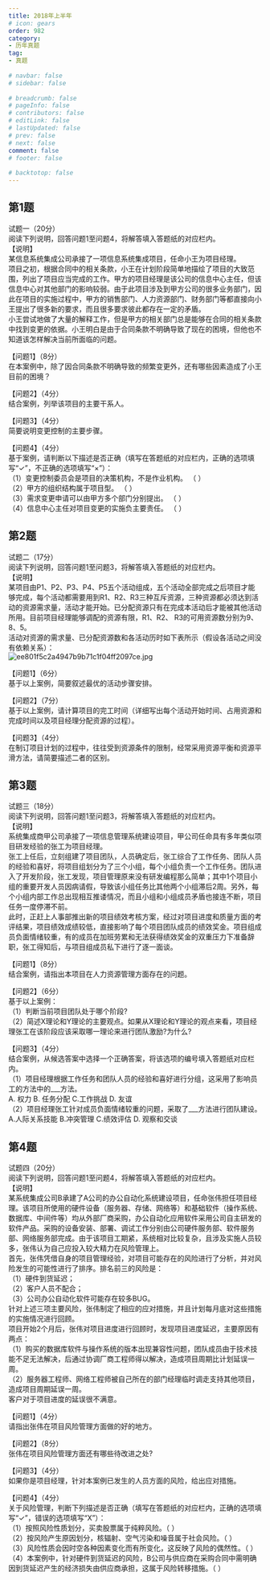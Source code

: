 ```yaml
---  
title: 2018年上半年  
# icon: gears  
order: 982  
category:  
- 历年真题  
tag:  
- 真题  
  
# navbar: false  
# sidebar: false  
  
# breadcrumb: false  
# pageInfo: false  
# contributors: false  
# editLink: false  
# lastUpdated: false  
# prev: false  
# next: false  
comment: false  
# footer: false  
  
# backtotop: false  
---  
```

## 第1题 ##

试题一（20分）  
阅读下列说明，回答问题1至问题4，将解答填入答题纸的对应栏内。  
【说明】  
某信息系统集成公司承接了一项信息系统集成项目，任命小王为项目经理。  
项目之初，根据合同中的相关条款，小王在计划阶段简单地描绘了项目的大致范围，列出了项目应当完成的工作。甲方的项目经理是该公司的信息中心主任，但该信息中心对其他部门的影响较弱。由于此项目涉及到甲方公司的很多业务部门，因此在项目的实施过程中，甲方的销售部门、人力资源部门、财务部门等都直接向小王提出了很多新的要求，而且很多要求彼此都存在一定的矛盾。  
小王尝试地做了大量的解释工作，但是甲方的相关部门总是能够在合同的相关条款中找到变更的依据。小王明白是由于合同条款不明确导致了现在的困境，但他也不知道该怎样解决当前所面临的问题。  
  
【问题1】（8分）  
在本案例中，除了因合同条款不明确导致的频繁变更外，还有哪些因素造成了小王目前的困境？  
  
【问题2】（4分）  
结合案例，列举该项目的主要干系人。  
  
【问题3】（4分）  
简要说明变更控制的主要步骤。  
  
【问题4】（4分）  
基于案例，请判断以下描述是否正确（填写在答题纸的对应栏内，正确的选项填写“✓”，不正确的选项填写“×”）：  
（1）变更控制委员会是项目的决策机构，不是作业机构。 （ ）  
（2）甲方的组织结构属于项目型。 （ ）  
（3）需求变更申请可以由甲方多个部门分别提出。 （ ）  
（4）信息中心主任对项目变更的实施负主要责任。 （ ）  


## 第2题 ##

试题二（17分）  
阅读下列说明，回答问题1至问题3，将解答填入答题纸的对应栏内。  
【说明】  
某项目由P1、P2、P3、P4、P5五个活动组成，五个活动全部完成之后项目才能够完成，每个活动都需要用到R1、R2、R3三种互斥资源，三种资源都必须达到活动的资源需求量，活动才能开始。已分配资源只有在完成本活动后才能被其他活动所用。目前项目经理能够调配的资源有限，R1、R2、 R3的可用资源数分别为9、8、5。  
活动对资源的需求量、已分配资源数和各活动历时如下表所示（假设各活动之间没有依赖关系）：  
![ee801f5c2a4947b9b71c1f04ff2097ce.jpg][]  
  
【问题1】（6分）  
基于以上案例，简要叙述最优的活动步骤安排。  
  
【问题2】（7分）  
基于以上案例，请计算项目的完工时间（详细写出每个活动开始时间、占用资源和完成时间以及项目经理分配资源的过程）。  
  
【问题3】（4分）  
在制订项目计划的过程中，往往受到资源条件的限制，经常采用资源平衡和资源平滑方法，请简要描述二者的区别。  


## 第3题 ##

试题三（18分）  
阅读下列说明，回答问题1至问题3，将解答填入答题纸的对应栏内。  
【说明】  
系统集成商甲公司承接了一项信息管理系统建设项目，甲公司任命具有多年类似项目研发经验的张工为项目经理。  
张工上任后，立刻组建了项目团队，人员确定后，张工综合了工作任务、团队人员的经验和喜好，将项目组划分为了三个小组，每个小组负责一个工作任务。团队进入了开发阶段，张工发现，项目管理原来没有研发编程那么简单；其中1个项目小组的重要开发人员因病请假，导致该小组任务比其他两个小组滞后2周。另外，每个小组内部工作总出现相互推诿情况，而且小组和小组成员矛盾也接连不断，项目任务一度停滞不前。  
此时，正赶上人事部推出新的项目绩效考核方案，经过对项目进度和质量方面的考评结果，项目绩效成绩较低，直接影响了每个项目团队成员的绩效奖金。项目组成员负面情绪较重，有的成员在加班劳累和无法获得绩效奖金的双重压力下准备辞职，张工得知后，与项目组成员私下进行了逐一面谈。  
  
【问题1】（8分）  
结合案例，请指出本项目在人力资源管理方面存在的问题。  
  
【问题2】（6分）  
基于以上案例：  
（1）判断当前项目团队处于哪个阶段?  
（2）简述X理论和Y理论的主要观点。如果从X理论和Y理论的观点来看，项目经理张工在该阶段应该采取哪一理论来进行团队激励?为什么?  
  
【问题3】（4分）  
结合案例，从候选答案中选择一个正确答案，将该选项的编号填入答题纸对应栏内。  
（1）项目经理根据工作任务和团队人员的经验和喜好进行分组，这采用了影响员工的方法中的\_\_\_方法。  
A. 权力 B. 任务分配 C.工作挑战 D. 友谊  
（2）项目经理张工针对成员负面情绪较重的问题，采取了\_\_\_方法进行团队建设。  
A.人际关系技能 B.冲突管理 C.绩效评估 D. 观察和交谈  


## 第4题 ##

试题四（20分）  
阅读下列说明，回答问题1至问题4，将解答填入答题纸的对应栏内。  
【说明】  
某系统集成公司B承建了A公司的办公自动化系统建设项目，任命张伟担任项目经理。该项目所使用的硬件设备（服务器、存储、网络等）和基础软件（操作系统、数据库、中间件等）均从外部厂商采购，办公自动化应用软件采用公司自主研发的软件产品。采购的设备安装、部署、调试工作分别由公司硬件服务部、软件服务部、网络服务部完成。由于该项目工期紧，系统相对比较复杂，且涉及实施人员较多，张伟认为自己应投入较大精力在风险管理上。  
首先，张伟凭借自身的项目管理经验，对项目可能存在的风险进行了分析，并对风险发生的可能性进行了排序。排名前三的风险是：  
（1）硬件到货延迟；  
（2）客户人员不配合；  
（3）公司办公自动化软件可能存在较多BUG。  
针对上述三项主要风险，张伟制定了相应的应对措施，并且计划每月底对这些措施的实施情况进行回顾。  
项目开始2个月后，张伟对项目进度进行回顾时，发现项目进度延迟，主要原因有两点：  
（1）购买的数据库软件与操作系统的版本出现兼容性问题，团队成员由于技术技能不足无法解决，后通过协调厂商工程师得以解决，造成项目周期比计划延误一周。  
（2）服务器工程师、网络工程师被自己所在的部门经理临时调走支持其他项目，造成项目周期延误一周。  
客户对于项目进度的延误很不满意。  
  
【问题1】（4分）  
请指出张伟在项目风险管理方面做的好的地方。  
  
【问题2】（8分）  
张伟在项目风险管理方面还有哪些待改进之处?  
  
【问题3】（4分）  
如果你是项目经理，针对本案例已发生的人员方面的风险，给出应对措施。  
  
【问题4】（4分）  
关于风险管理，判断下列描述是否正确（填写在答题纸的对应栏内，正确的选项填写“✓”，错误的选项填写“X”）：  
（1）按照风险性质划分，买卖股票属于纯粹风险。（ ）  
（2）按风险产生原因划分，核辐射、空气污染和噪音属于社会风险。（ ）  
（3）风险性质会因时空各种因素变化而有所变化，这反映了风险的偶然性。（ ）  
（4）本案例中，针对硬件到货延迟的风险，B公司与供应商在采购合同中需明确因到货延迟产生的经济损失由供应商承担，这属于风险转移措施。（ ）  



[ee801f5c2a4947b9b71c1f04ff2097ce.jpg]: https://www.xkxxkx.cn/file/exam/software/系统集成项目管理工程师/案例/第2题/ee801f5c2a4947b9b71c1f04ff2097ce.jpg
